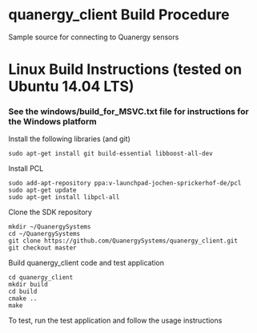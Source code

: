 # quanergy_client Build Procedure
Sample source for connecting to Quanergy sensors

# Linux Build Instructions (tested on Ubuntu 14.04 LTS)
###
### See the windows/build_for_MSVC.txt file for instructions for the Windows platform

Install the following libraries (and git)

```
sudo apt-get install git build-essential libboost-all-dev 
```
Install PCL

```
sudo add-apt-repository ppa:v-launchpad-jochen-sprickerhof-de/pcl
sudo apt-get update
sudo apt-get install libpcl-all
```
Clone the SDK repository

```
mkdir ~/QuanergySystems
cd ~/QuanergySystems
git clone https://github.com/QuanergySystems/quanergy_client.git
git checkout master
```
Build quanergy_client code and test application

```
cd quanergy_client
mkdir build
cd build
cmake ..
make
```
To test, run the test application and follow the usage instructions
